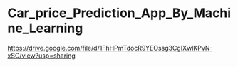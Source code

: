 ﻿# Car_price_Prediction_App_By_Machine_Learning
https://drive.google.com/file/d/1FhHPmTdocR9YEOssg3CgIXwlKPvN-xSC/view?usp=sharing
